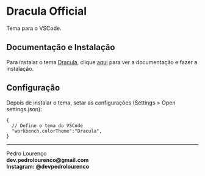 # Dracula Official

Tema para o VSCode.

## Documentação e Instalação

Para instalar o tema [Dracula](../../../theme/dracula.md), clique [aqui](https://marketplace.visualstudio.com/items?itemName=dracula-theme.theme-dracula) para ver a documentação e fazer a instalação.

## Configuração

Depois de instalar o tema, setar as configurações (Settings > Open settings.json):

```
{
  // Define o tema do VSCode
  "workbench.colorTheme":"Dracula",
}
```


<hr>
<stong>Pedro Lourenço</strong><br>
<Strong>dev.pedrolourenco@gmail.com</strong><br>
<Strong>Instagram: @devpedrolourenco</strong>